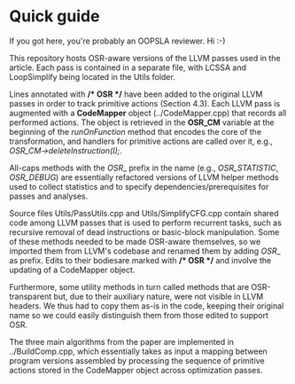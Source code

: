 # Quick guide

If you got here, you're probably an OOPSLA reviewer. Hi :-)

This repository hosts OSR-aware versions of the LLVM passes used in the article. Each pass is contained in a separate file, with LCSSA and LoopSimplify being located in the Utils folder.

Lines annotated with __/* OSR */__ have been added to the original LLVM passes in order to track primitive actions (Section 4.3). Each LLVM pass is augmented with a __CodeMapper__ object (../CodeMapper.cpp) that records all performed actions. The object is retrieved in the __OSR_CM__ variable at the beginning of the _runOnFunction_ method that encodes the core of the transformation, and handlers for primitive actions are called over it, e.g., _OSR_CM->deleteInstruction(I);_.

All-caps methods with the _OSR__ prefix in the name (e.g., _OSR_STATISTIC_, _OSR_DEBUG_) are essentially refactored versions of LLVM helper methods used to collect statistics and to specify dependencies/prerequisites for passes and analyses.

Source files Utils/PassUtils.cpp and Utils/SimplifyCFG.cpp contain shared code among LLVM passes that is used to perform recurrent tasks, such as recursive removal of dead instructions or basic-block manipulation. Some of these methods needed to be made OSR-aware themselves, so we imported them from LLVM's codebase and renamed them by adding _OSR__ as prefix. Edits to their bodiesare marked with __/* OSR */__ and involve the updating of a CodeMapper object.

Furthermore, some utility methods in turn called methods that are OSR-transparent but, due to their auxiliary nature, were not visible in LLVM headers. We thus had to copy them as-is in the code, keeping their original name so we could easily distinguish them from those edited to support OSR.

The three main algorithms from the paper are implemented in ../BuildComp.cpp, which essentially takes as input a mapping between program versions assembled by processing the sequence of primitive actions stored in the CodeMapper object across optimization passes.

